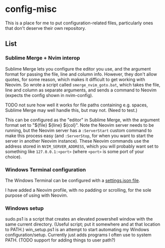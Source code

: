 # config-misc

This is a place for me to put configuration-related files, particularly ones that don't deserve their own repository.

## List

### Sublime Merge + Nvim interop

Sublime Merge lets you configure the editor you use, and the argument format for passing the file, line and column info. However, they don't allow quotes, for some reason, which makes it difficult to get working with Neovim. So wrote a script called `smerge_nvim_goto.bat`, which takes the file, line and column as separate arguments, and sends a command to Neovim (expects the config shown in nvim-config).

TODO not sure how well it works for file paths containing e.g. spaces, Sublime Merge may well handle this, but may not. (Need to test.)

This can be configured as the "editor" in Sublime Merge, with the argument format set to "${file} ${line} ${col}". Note the Neovim server needs to be running, but the Neovim server has a `:ServerStart` custom command to make this process easy (and `:ServerStop`, for when you want to start the server in another Neovim instance). These Neovim commands use the address stored in `NVIM_SERVER_ADDRESS`, which you will probably want set to something like `127.0.0.1:<port>` (where `<port>` is some port of your choice).

### Windows Terminal configuration

The Windows Terminal can be configured with a [settings.json file](https://learn.microsoft.com/en-us/windows/terminal/install#settings-json-file).

I have added a Neovim profile, with no padding or scrolling, for the sole purpose of using with Neovim.

### Windows setup

sudo.ps1 is a script that creates an elevated powershell window with the same current directory. (Useful script; put it somewhere and at that location to PATH.)
win_setup.ps1 is an attempt to start automating my Windows configuration/setup. Currently just adds programs I often use to system PATH.
(TODO support for adding things to user path?)
